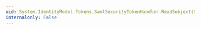 ```yaml
---
uid: System.IdentityModel.Tokens.SamlSecurityTokenHandler.ReadSubject(System.Xml.XmlReader)
internalonly: False
---
```

